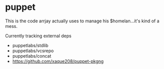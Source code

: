 puppet
======

This is the code arrjay actually uses to manage his $homelan...it's kind of a mess.

Currently tracking external deps
- puppetlabs/stdlib
- puppetlabs/vcsrepo
- puppetlabs/concat
- https://github.com/xaque208/puppet-pkgng

